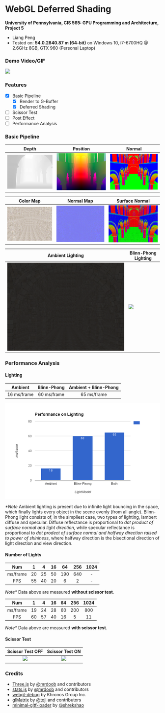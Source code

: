 WebGL Deferred Shading
======================

**University of Pennsylvania, CIS 565: GPU Programming and Architecture, Project 5**

* Liang Peng
* Tested on: **54.0.2840.87 m (64-bit)** on
  Windows 10, i7-6700HQ @ 2.6GHz 8GB, GTX 960 (Personal Laptop)

[//]: # "### Live Online"

[//]: # "[![](img/dummy.jpg)](http://itoupeter.github.io/Project5-WebGL-Deferred-Shading-with-glTF/)"

### Demo Video/GIF

![](img/blinn_phong.gif)

### Features

* [x] Basic Pipeline
  * [x] Render to G-Buffer
  * [x] Deferred Shading
* [ ] Scissor Test
* [ ] Post Effect
* [ ] Performance Analysis

### Basic Pipeline

Depth | Position | Normal
--- | --- | ---
![](img/depth.PNG) | ![](img/position.png) | ![](img/normal.png)

Color Map | Normal Map | Surface Normal
--- | --- | ---
![](img/color.png) | ![](img/normal_map.png) | ![](img/surface_normal.png)

Ambient Lighting | Blinn-Phong Lighting
--- | ---
![](img/ambient.png) | ![](img/blinn_phong.gif)

### Performance Analysis


#### Lighting

Ambient | Blinn-Phong | Ambient + Blinn-Phong
:---:|:---:|:---:
16 ms/frame | 60 ms/frame | 65 ms/frame

![](img/perf_lighting.png)

_*Note_ Ambient lighting is present due to infinite light bouncing in the space, which finally lights every object in the scene evenly (from all angle). Blinn-Phong light consists of, in the simpliest case, two types of lighting, lambert diffuse and specular. Diffuse reflectance is proportional to _dot product of surface normal and light direction_, while specular reflectance is proportional to _dot prodect of surface normal and halfway direction raised to power of shininess_, where halfway direction is the bisectional direction of light direction and view direction.

#### Number of Lights

Num | 1 | 4 | 16 | 64 | 256 | 1024
:---:|:---:|:---:|:---:|:---:|:---:|:---:
ms/frame | 20 | 25 | 50 | 190 | 640 | -
FPS | 55 | 40 | 20 | 6 | 2 | -
_Note*_ Data above are measured __without scissor test__.

Num | 1 | 4 | 16 | 64 | 256 | 1024
:---:|:---:|:---:|:---:|:---:|:---:|:---:
ms/frame | 19 | 24 | 28 | 60 | 200 | 800
FPS | 60 | 57 | 40 | 16 | 5 | 11
_Note*_ Data above are measured __with scissor test__.

#### Scissor Test

Scissor Test OFF | Scissor Test ON
:---:|:---:
![](img/scissor_off.gif) | ![](img/scissor_on.gif)


### Credits

* [Three.js](https://github.com/mrdoob/three.js) by [@mrdoob](https://github.com/mrdoob) and contributors
* [stats.js](https://github.com/mrdoob/stats.js) by [@mrdoob](https://github.com/mrdoob) and contributors
* [webgl-debug](https://github.com/KhronosGroup/WebGLDeveloperTools) by Khronos Group Inc.
* [glMatrix](https://github.com/toji/gl-matrix) by [@toji](https://github.com/toji) and contributors
* [minimal-gltf-loader](https://github.com/shrekshao/minimal-gltf-loader) by [@shrekshao](https://github.com/shrekshao)

